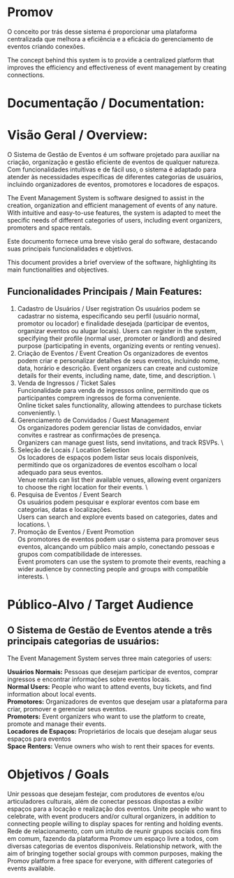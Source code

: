 # Promov
 O conceito por trás desse sistema é proporcionar uma plataforma centralizada que melhora a eficiência e a eficácia do gerenciamento de eventos criando conexões. 
 
 The concept behind this system is to provide a centralized platform that improves the efficiency and effectiveness of event management by creating connections.

# **Documentação / Documentation:**

# **Visão Geral / Overview:**
O Sistema de Gestão de Eventos é um software projetado para auxiliar na criação, organização e gestão eficiente de eventos de qualquer natureza. Com funcionalidades intuitivas e de fácil uso, o sistema é adaptado para atender às necessidades específicas de diferentes categorias de usuários, incluindo organizadores de eventos, promotores e locadores de espaços.

The Event Management System is software designed to assist in the creation, organization and efficient management of events of any nature. With intuitive and easy-to-use features, the system is adapted to meet the specific needs of different categories of users, including event organizers, promoters and space rentals.

Este documento fornece uma breve visão geral do software, destacando suas principais funcionalidades e objetivos.

This document provides a brief overview of the software, highlighting its main functionalities and objectives.

## Funcionalidades Principais / Main Features:

1. Cadastro de Usuários / User registration
Os usuários podem se cadastrar no sistema, especificando seu perfil (usuário normal, promotor ou locador) e finalidade desejada (participar de eventos, organizar eventos ou alugar locais).
Users can register in the system, specifying their profile (normal user, promoter or landlord) and desired purpose (participating in events, organizing events or renting venues).
3. Criação de Eventos / Event Creation
Os organizadores de eventos podem criar e personalizar detalhes de seus eventos, incluindo nome, data, horário e descrição.
Event organizers can create and customize details for their events, including name, date, time, and description. \
5. Venda de Ingressos / Ticket Sales \
Funcionalidade para venda de ingressos online, permitindo que os participantes comprem ingressos de forma conveniente. \
Online ticket sales functionality, allowing attendees to purchase tickets conveniently. \
7. Gerenciamento de Convidados / Guest Management \
Os organizadores podem gerenciar listas de convidados, enviar convites e rastrear as confirmações de presença. \
Organizers can manage guest lists, send invitations, and track RSVPs. \
9. Seleção de Locais / Location Selection \
Os locadores de espaços podem listar seus locais disponíveis, permitindo que os organizadores de eventos escolham o local adequado para seus eventos. \
Venue rentals can list their available venues, allowing event organizers to choose the right location for their events. \
11. Pesquisa de Eventos / Event Search \
Os usuários podem pesquisar e explorar eventos com base em categorias, datas e localizações. \
Users can search and explore events based on categories, dates and locations. \
13. Promoção de Eventos / Event Promotion \
Os promotores de eventos podem usar o sistema para promover seus eventos, alcançando um público mais amplo, conectando pessoas e grupos com compatibilidade de interesses. \
Event promoters can use the system to promote their events, reaching a wider audience by connecting people and groups with compatible interests. \

# Público-Alvo / Target Audience

## O Sistema de Gestão de Eventos atende a três principais categorias de usuários:
The Event Management System serves three main categories of users: 

**Usuários Normais:** Pessoas que desejam participar de eventos, comprar ingressos e encontrar informações sobre eventos locais.  
**Normal Users:** People who want to attend events, buy tickets, and find information about local events.  
**Promotores:** Organizadores de eventos que desejam usar a plataforma para criar, promover e gerenciar seus eventos.  
**Promoters:** Event organizers who want to use the platform to create, promote and manage their events.  
**Locadores de Espaços:** Proprietários de locais que desejam alugar seus espaços para eventos  
**Space Renters:** Venue owners who wish to rent their spaces for events.  

# Objetivos / Goals
Unir pessoas que desejam festejar, com produtores de eventos e/ou articuladores culturais, além de conectar pessoas dispostas a exibir espaços para a locação e realização dos eventos.
Unite people who want to celebrate, with event producers and/or cultural organizers, in addition to connecting people willing to display spaces for renting and holding events.
Rede de relacionamento, com um intuito de reunir grupos sociais com fins em comum, fazendo da plataforma Promov um espaço livre a todos, com diversas categorias de eventos disponíveis.
Relationship network, with the aim of bringing together social groups with common purposes, making the Promov platform a free space for everyone, with different categories of events available.
